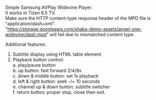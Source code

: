 Simple Samsung AVPlay Widevine Player.<br>
It works in Tizen 6.5 TV.<br>
Make sure the HTTP content-type response header of the MPD file is "application/dash+xml".<br>
"https://storage.googleapis.com/shaka-demo-assets/angel-one-widevine/dash.mpd" will fail due to mismatched content type.

Additional features:
1. Subtitle display using HTML table element
2. Playback button control:<br>
a. play/pause button<br>
b. up button: fast forward 2/4/8x<br>
c. down & middle button: set 1x playback<br>
d. left & right button: seek -/+ 10 seconds<br>
e. channel up & down button: subtitle switcher<br>
f. return button: proper stop, close then exit.

